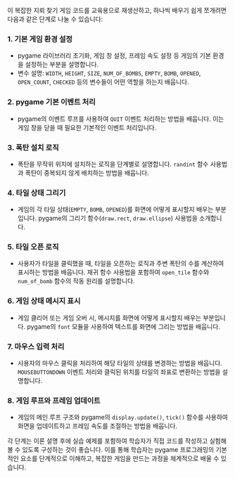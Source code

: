 이 복잡한 지뢰 찾기 게임 코드를 교육용으로 재생산하고, 하나씩 배우기 쉽게 쪼개려면 다음과 같은 단계로 나눌 수 있습니다:

### 1. 기본 게임 환경 설정
- pygame 라이브러리 초기화, 게임 창 설정, 프레임 속도 설정 등 게임의 기본 환경을 설정하는 부분을 설명합니다.
- 변수 설명: `WIDTH`, `HEIGHT`, `SIZE`, `NUM_OF_BOMBS`, `EMPTY`, `BOMB`, `OPENED`, `OPEN_COUNT`, `CHECKED` 등의 변수들이 어떤 역할을 하는지 배웁니다.

### 2. pygame 기본 이벤트 처리
- pygame의 이벤트 루프를 사용하여 `QUIT` 이벤트 처리하는 방법을 배웁니다. 이는 게임 창을 닫을 때 필요한 기본적인 이벤트 처리입니다.

### 3. 폭탄 설치 로직
- 폭탄을 무작위 위치에 설치하는 로직을 단계별로 설명합니다. `randint` 함수 사용법과 폭탄이 중복되지 않게 배치하는 방법을 배웁니다.

### 4. 타일 상태 그리기
- 게임의 각 타일 상태(`EMPTY`, `BOMB`, `OPENED`)를 화면에 어떻게 표시할지 배우는 부분입니다. pygame의 그리기 함수(`draw.rect`, `draw.ellipse`) 사용법을 소개합니다.

### 5. 타일 오픈 로직
- 사용자가 타일을 클릭했을 때, 타일을 오픈하는 로직과 주변 폭탄의 수를 계산하여 표시하는 방법을 배웁니다. 재귀 함수 사용법을 포함하여 `open_tile` 함수와 `num_of_bomb` 함수의 작동 원리를 설명합니다.

### 6. 게임 상태 메시지 표시
- 게임 클리어 또는 게임 오버 시, 메시지를 화면에 어떻게 표시할지 배우는 부분입니다. pygame의 `font` 모듈을 사용하여 텍스트를 화면에 그리는 방법을 배웁니다.

### 7. 마우스 입력 처리
- 사용자의 마우스 클릭을 처리하여 해당 타일의 상태를 변경하는 방법을 배웁니다. `MOUSEBUTTONDOWN` 이벤트 처리와 클릭된 위치를 타일의 좌표로 변환하는 방법을 설명합니다.

### 8. 게임 루프와 프레임 업데이트
- 게임의 메인 루프 구조와 pygame의 `display.update()`, `tick()` 함수를 사용하여 화면을 업데이트하고 프레임 속도를 조절하는 방법을 배웁니다.

각 단계는 이론 설명 후에 실습 예제를 포함하여 학습자가 직접 코드를 작성하고 실험해볼 수 있도록 구성하는 것이 좋습니다. 이를 통해 학습자는 pygame 프로그래밍의 기본적인 요소를 단계적으로 이해하고, 복잡한 게임을 만드는 과정을 체계적으로 배울 수 있습니다.